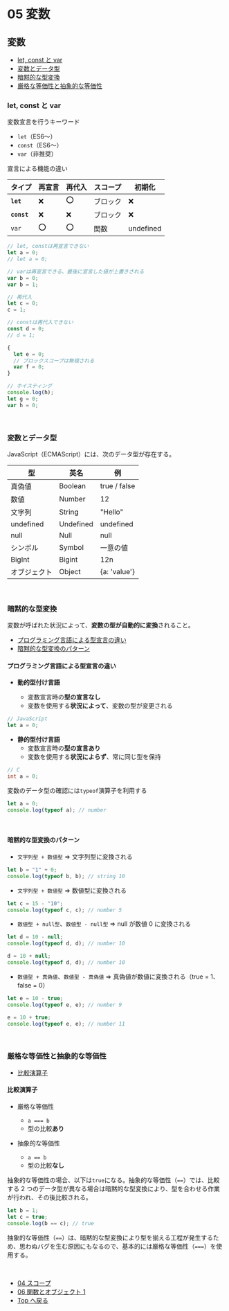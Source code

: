 # 05 変数

## 変数

- [let, const と var](let,-const-と-var)
- [変数とデータ型](#変数とデータ型)
- [暗黙的な型変換](#暗黙的な型変換)
- [厳格な等価性と抽象的な等価性](#厳格的な等価性と抽象的な等価性)

### let, const と var

変数宣言を行うキーワード

- `let`（ES6〜）
- `const`（ES6〜）
- `var`（非推奨）

宣言による機能の違い

| タイプ      | 再宣言 | 再代入 | スコープ | 初期化    |
| ----------- | ------ | ------ | -------- | --------- |
| **`let`**   | ❌     | ⭕️    | ブロック | ❌        |
| **`const`** | ❌     | ❌     | ブロック | ❌        |
| `var`       | ⭕️    | ⭕️    | 関数     | undefined |

```js
// let, constは再宣言できない
let a = 0;
// let a = 0;

// varは再宣言できる、最後に宣言した値が上書きされる
var b = 0;
var b = 1;

// 再代入
let c = 0;
c = 1;

// constは再代入できない
const d = 0;
// d = 1;

{
  let e = 0;
  // ブロックスコープは無視される
  var f = 0;
}

// ホイスティング
console.log(h);
let g = 0;
var h = 0;
```

<br>

### 変数とデータ型

JavaScript（ECMAScript）には、次のデータ型が存在する。

| 型           | 英名      | 例           |
| ------------ | --------- | ------------ |
| 真偽値       | Boolean   | true / false |
| 数値         | Number    | 12           |
| 文字列       | String    | "Hello"      |
| undefined    | Undefined | undefined    |
| null         | Null      | null         |
| シンボル     | Symbol    | 一意の値     |
| BigInt       | Bigint    | 12n          |
| オブジェクト | Object    | {a: 'value'} |

<br>

### 暗黙的な型変換

変数が呼ばれた状況によって、**変数の型が自動的に変換**されること。

- [プログラミング言語による型宣言の違い](#プログラミング言語による型宣言の違い)
- [暗黙的な型変換のパターン](#暗黙的な型変換のパターン)

#### プログラミング言語による型宣言の違い

- **動的型付け言語**

  - 変数宣言時の**型の宣言なし**
  - 変数を使用する**状況によって**、変数の型が変更される

```js
// JavaScript
let a = 0;
```

- **静的型付け言語**
  - 変数宣言時の**型の宣言あり**
  - 変数を使用する**状況によらず**、常に同じ型を保持

```c
// C
int a = 0;
```

変数のデータ型の確認には`typeof`演算子を利用する

```js
let a = 0;
console.log(typeof a); // number
```

<br>

#### 暗黙的な型変換のパターン

- `文字列型 + 数値型` => 文字列型に変換される

```js
let b = "1" + 0;
console.log(typeof b, b); // string 10
```

- `文字列型 + 数値型` => 数値型に変換される

```js
let c = 15 - "10";
console.log(typeof c, c); // number 5
```

- `数値型 + null型`、`数値型 - null型` => null が数値 0 に変換される

```js
let d = 10 - null;
console.log(typeof d, d); // number 10

d = 10 + null;
console.log(typeof d, d); // number 10
```

- `数値型 + 真偽値`、`数値型 - 真偽値` => 真偽値が数値に変換される（true = 1、false = 0）

```js
let e = 10 - true;
console.log(typeof e, e); // number 9

e = 10 + true;
console.log(typeof e, e); // number 11
```

<br>

### 厳格な等価性と抽象的な等価性

- [比較演算子](#比較演算子)

#### 比較演算子

- 厳格な等価性

  - `a === b`
  - 型の比較**あり**

- 抽象的な等価性

  - `a == b`
  - 型の比較**なし**

抽象的な等価性の場合、以下は`true`になる。抽象的な等価性（`==`）では、比較する 2 つのデータ型が異なる場合は暗黙的な型変換により、型を合わせる作業が行われ、その後比較される。

```js
let b = 1;
let c = true;
console.log(b == c); // true
```

抽象的な等価性（`==`）は、暗黙的な型変換により型を揃える工程が発生するため、思わぬバグを生む原因にもなるので、基本的には厳格な等価性（`===`）を使用する。

<br>

- [04 スコープ](../02_Execute_Environment/03.md)
- [06 関数とオブジェクト 1](../05_Functions_Objects_1/06.md)
- [Top へ戻る](../README.md)
